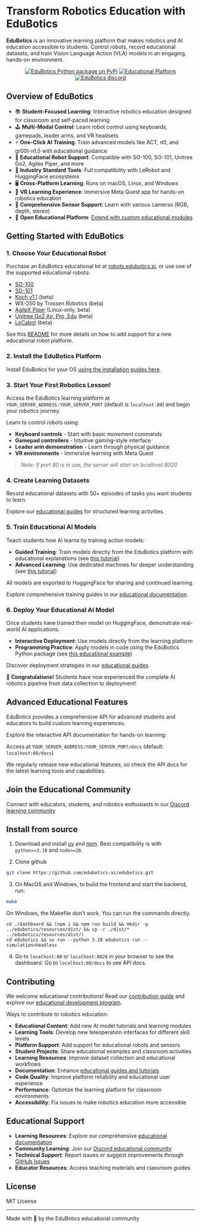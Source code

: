 # Transform Robotics Education with EduBotics

**EduBotics** is an innovative learning platform that makes robotics and AI education accessible to students. Control robots, record educational datasets, and train Vision Language Action (VLA) models in an engaging, hands-on environment.

<div align="center">

<a href="https://pypi.org/project/edubotics/"><img src="https://img.shields.io/pypi/v/edubotics?style=flat-square&label=pypi+edubotics" alt="EduBotics Python package on PyPi"></a>
<a href="https://edubotics.ai"><img src="https://img.shields.io/badge/Education-Platform-blue?style=flat-square" alt="Educational Platform"></a>
<a href="https://discord.gg/cbkggY6NSK"><img src="https://img.shields.io/discord/1106594252043071509" alt="EduBotics discord"></a>

</div>

## Overview of EduBotics

- 📚 **Student-Focused Learning**: Interactive robotics education designed for classroom and self-paced learning
- 🕹️ **Multi-Modal Control**: Learn robot control using keyboards, gamepads, leader arms, and VR headsets
- ⚡ **One-Click AI Training**: Train advanced models like ACT, π0, and gr00t-n1.5 with educational guidance
- 🦾 **Educational Robot Support**: Compatible with SO-100, SO-101, Unitree Go2, Agilex Piper, and more
- 🤗 **Industry Standard Tools**: Full compatibility with LeRobot and HuggingFace ecosystems
- 🖥️ **Cross-Platform Learning**: Runs on macOS, Linux, and Windows
- 🥽 **VR Learning Experience**: Immersive Meta Quest app for hands-on robotics education
- 📸 **Comprehensive Sensor Support**: Learn with various cameras (RGB, depth, stereo)
- 🔌 **Open Educational Platform**: [Extend with custom educational modules](https://github.com/edubotics-ai/edubotics/tree/main/edubotics)

## Getting Started with EduBotics

### 1. Choose Your Educational Robot

Purchase an EduBotics educational kit at [robots.edubotics.ai](https://robots.edubotics.ai), or use one of the supported educational robots:

- [SO-100](https://github.com/TheRobotStudio/SO-ARM100)
- [SO-101](https://github.com/TheRobotStudio/SO-ARM100)
- [Koch v1.1](https://github.com/jess-moss/koch-v1-1) (beta)
- WX-250 by Trossen Robotics (beta)
- [AgileX Piper](https://global.agilex.ai/products/piper) (Linux-only, beta)
- [Unitree Go2 Air, Pro, Edu](https://shop.unitree.com/en-fr/products/unitree-go2) (beta)
- [LeCabot](https://github.com/phospho-app/lecabot) (beta)

See this [README](edubotics/README.md) for more details on how to add support for a new educational robot platform.

### 2. Install the EduBotics Platform

Install EduBotics for your OS [using the installation guides here](https://docs.edubotics.ai/installation).

### 3. Start Your First Robotics Lesson!

Access the EduBotics learning platform at `YOUR_SERVER_ADDRESS:YOUR_SERVER_PORT` (default is `localhost:80`) and begin your robotics journey.

Learn to control robots using:

- **Keyboard controls** - Start with basic movement commands
- **Gamepad controllers** - Intuitive gaming-style interface
- **Leader arm demonstration** - Learn through physical guidance
- **VR environments** - Immersive learning with Meta Quest

> _Note: If port 80 is in use, the server will start on localhost:8020_

### 4. Create Learning Datasets

Record educational datasets with 50+ episodes of tasks you want students to learn.

Explore our [educational guides](https://docs.edubotics.ai/basic-usage/dataset-recording) for structured learning activities.

### 5. Train Educational AI Models

Teach students how AI learns by training action models:

- **Guided Training**: Train models directly from the EduBotics platform with educational explanations (see [this tutorial](https://docs.edubotics.ai/basic-usage/training))
- **Advanced Learning**: Use dedicated machines for deeper understanding (see [this tutorial](tutorials/00_finetune_gr00t_vla.md))

All models are exported to HuggingFace for sharing and continued learning.

Explore comprehensive training guides in our [educational documentation](https://docs.edubotics.ai/basic-usage/training).

### 6. Deploy Your Educational AI Model

Once students have trained their model on HuggingFace, demonstrate real-world AI applications:

- **Interactive Deployment**: Use models directly from the learning platform
- **Programming Practice**: Apply models in code using the EduBotics Python package (see [this educational example](scripts/quickstart_ai_gr00t.py))

Discover deployment strategies in our [educational guides](https://docs.edubotics.ai/basic-usage/inference).

🎉 **Congratulations!** Students have now experienced the complete AI robotics pipeline from data collection to deployment!

## Advanced Educational Features

EduBotics provides a comprehensive API for advanced students and educators to build custom learning experiences.

Explore the interactive API documentation for hands-on learning:

Access at `YOUR_SERVER_ADDRESS:YOUR_SERVER_PORT/docs` (default: `localhost:80/docs`)

We regularly release new educational features, so check the API docs for the latest learning tools and capabilities.

## Join the Educational Community

Connect with educators, students, and robotics enthusiasts in our [Discord learning community](https://discord.gg/cbkggY6NSK)

## Install from source

1. Download and install [uv](https://docs.astral.sh/uv/getting-started/installation/) and [npm](https://docs.npmjs.com/downloading-and-installing-node-js-and-npm). Best compatibility is with `python>=3.10` and `node>=20`.

2. Clone github

```bash
git clone https://github.com/edubotics-ai/edubotics.git
```

3. On MacOS and Windows, to build the frontend and start the backend, run:

```bash
make
```

On Windows, the Makefile don't work. You can run the commands directly.

```
cd ./dashboard && (npm i && npm run build && mkdir -p ../edubotics/resources/dist/ && cp -r ./dist/* ../edubotics/resources/dist/)
cd edubotics && uv run --python 3.10 edubotics run --simulation=headless
```

4. Go to `localhost:80` or `localhost:8020` in your browser to see the dashboard. Go to `localhost:80/docs` to see API docs.

## Contributing

We welcome educational contributions! Read our [contribution guide](./CONTRIBUTING.md) and explore our [educational development program](https://docs.google.com/spreadsheets/d/1NKyKoYbNcCMQpTzxbNJeoKWucPzJ5ULJkuiop4Av8ZQ/edit?gid=0#gid=0).

Ways to contribute to robotics education:

- **Educational Content**: Add new AI model tutorials and learning modules
- **Learning Tools**: Develop new teleoperation interfaces for different skill levels
- **Platform Support**: Add support for educational robots and sensors
- **Student Projects**: Share educational examples and classroom activities
- **Learning Resources**: Improve dataset collection and educational workflows
- **Documentation**: Enhance [educational guides and tutorials](https://github.com/edubotics-ai/docs)
- **Code Quality**: Improve platform reliability and educational user experience
- **Performance**: Optimize the learning platform for classroom environments
- **Accessibility**: Fix issues to make robotics education more accessible

## Educational Support

- **Learning Resources**: Explore our comprehensive [educational documentation](https://docs.edubotics.ai)
- **Community Learning**: Join our [Discord educational community](https://discord.gg/cbkggY6NSK)
- **Technical Support**: Report issues or suggest improvements through [GitHub Issues](https://github.com/edubotics-ai/edubotics/issues)
- **Educator Resources**: Access teaching materials and classroom guides

## License

MIT License

---

Made with 💚 by the EduBotics educational community
